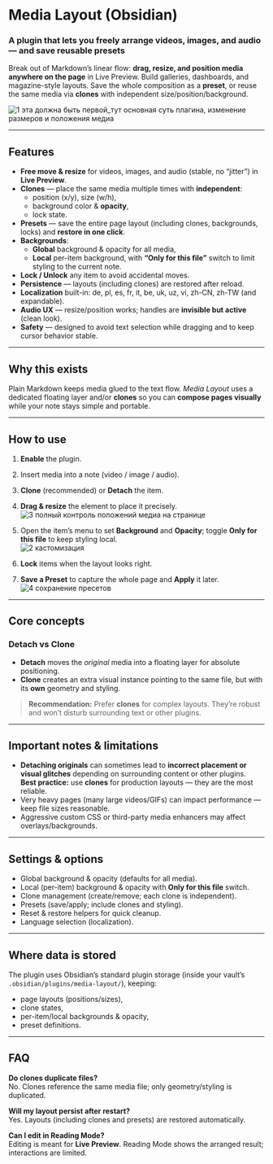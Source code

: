 # Media Layout (Obsidian)
### A plugin that lets you freely arrange videos, images, and audio — and save reusable presets

Break out of Markdown’s linear flow: **drag, resize, and position media anywhere on the page** in Live Preview. Build galleries, dashboards, and magazine-style layouts. Save the whole composition as a **preset**, or reuse the same media via **clones** with independent size/position/background.

![1 эта должна быть первой_тут основная суть плагина, изменение размеров и положения медиа](https://github.com/user-attachments/assets/f6e86c45-cd42-476c-8ec1-77850c66d90c)

---

## Features
- **Free move & resize** for videos, images, and audio (stable, no “jitter”) in **Live Preview**.
- **Clones** — place the same media multiple times with **independent**:
  - position (x/y), size (w/h),
  - background color & **opacity**,
  - lock state.
- **Presets** — save the entire page layout (including clones, backgrounds, locks) and **restore in one click**.
- **Backgrounds**:
  - **Global** background & opacity for all media,
  - **Local** per-item background, with **“Only for this file”** switch to limit styling to the current note.
- **Lock / Unlock** any item to avoid accidental moves.
- **Persistence** — layouts (including clones) are restored after reload.
- **Localization** built-in: de, pl, es, fr, it, be, uk, uz, vi, zh-CN, zh-TW (and expandable).
- **Audio UX** — resize/position works; handles are **invisible but active** (clean look).
- **Safety** — designed to avoid text selection while dragging and to keep cursor behavior stable.

---

## Why this exists
Plain Markdown keeps media glued to the text flow. *Media Layout* uses a dedicated floating layer and/or **clones** so you can **compose pages visually** while your note stays simple and portable.

---

## How to use
1. **Enable** the plugin.
2. Insert media into a note (video / image / audio).
3. **Clone** (recommended) or **Detach** the item.
4. **Drag & resize** the element to place it precisely.  
   ![3 полный контроль положений медиа на странице](https://github.com/user-attachments/assets/03618c54-d910-4fdd-aab2-0080643e1fc5)

5. Open the item’s menu to set **Background** and **Opacity**; toggle **Only for this file** to keep styling local.  
   ![2 кастомизация](https://github.com/user-attachments/assets/859a75c0-a1dc-4156-882e-0d0855c775c5)

6. **Lock** items when the layout looks right.
7. **Save a Preset** to capture the whole page and **Apply** it later.  
![4 сохранение пресетов](https://github.com/user-attachments/assets/e572529e-92c6-4410-b6af-c0a6dcd046dc)

---

## Core concepts
### Detach vs Clone
- **Detach** moves the *original* media into a floating layer for absolute positioning.
- **Clone** creates an extra visual instance pointing to the same file, but with its **own** geometry and styling.

> **Recommendation:** Prefer **clones** for complex layouts. They’re robust and won’t disturb surrounding text or other plugins.

---

## Important notes & limitations
- **Detaching originals** can sometimes lead to **incorrect placement or visual glitches** depending on surrounding content or other plugins.  
  **Best practice:** use **clones** for production layouts — they are the most reliable.
- Very heavy pages (many large videos/GIFs) can impact performance — keep file sizes reasonable.
- Aggressive custom CSS or third-party media enhancers may affect overlays/backgrounds.

---

## Settings & options
- Global background & opacity (defaults for all media).
- Local (per-item) background & opacity with **Only for this file** switch.
- Clone management (create/remove; each clone is independent).
- Presets (save/apply; include clones and styling).
- Reset & restore helpers for quick cleanup.
- Language selection (localization).

---

## Where data is stored
The plugin uses Obsidian’s standard plugin storage (inside your vault’s `.obsidian/plugins/media-layout/`), keeping:
- page layouts (positions/sizes),
- clone states,
- per-item/local backgrounds & opacity,
- preset definitions.

---

## FAQ
**Do clones duplicate files?**  
No. Clones reference the same media file; only geometry/styling is duplicated.

**Will my layout persist after restart?**  
Yes. Layouts (including clones and presets) are restored automatically.

**Can I edit in Reading Mode?**  
Editing is meant for **Live Preview**. Reading Mode shows the arranged result; interactions are limited.
